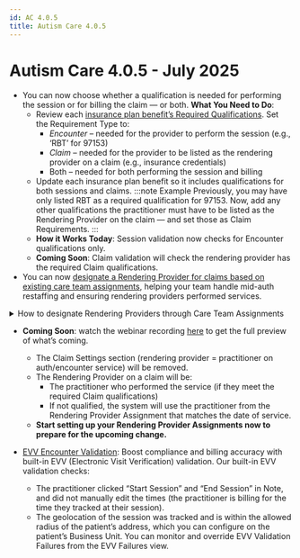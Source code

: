```yaml
---
id: AC 4.0.5
title: Autism Care 4.0.5
---
```

# Autism Care 4.0.5 - July 2025

- You can now choose whether a qualification is needed for performing the session or for billing the claim — or both. **What You Need to Do**:
    - Review each [insurance plan benefit’s Required Qualifications](../AdminSetup/InsurancePlan.md/#required-qualificationsrequiredqualifications). Set the Requirement Type to:
        - *Encounter* – needed for the provider to perform the session (e.g., ‘RBT’ for 97153)
        - *Claim* – needed for the provider to be listed as the rendering provider on a claim (e.g., insurance credentials)
        - Both – needed for both performing the session and billing
    - Update each insurance plan benefit so it includes qualifications for both sessions and claims.
    :::note Example
    Previously, you may have only listed RBT as a required qualification for 97153. Now, add any other qualifications the practitioner must have to be listed as the Rendering Provider on the claim — and set those as Claim Requirements.
    :::
    - **How it Works Today**: Session validation now checks for Encounter qualifications only.
    - **Coming Soon**: Claim validation will check the rendering provider has the required Claim qualifications.
- You can now [designate a Rendering Provider for claims based on existing care team assignments](../Patients/Authorization.md/#rendering-provider-assignments), helping your team handle mid-auth restaffing and ensuring rendering providers performed services. 

<details>
<summary> How to designate Rendering Providers through Care Team Assignments</summary>

1. Open an Authorization.
2. Go to the Care Team Assignments tab.
3. Select the care team assignment for the practitioner who should be listed on the claim.
4. Click “Set as Claim Rendering Provider.” (only Authorization Admins have this permission)

You’ll see the Rendering Provider Assignments on the main page of the authorization, and a banner if that practitioner is missing any required claim qualifications.

With this set-up, if there is a mid-auth change to who should be the rendering provider on the claim, simply place an end date on the previous care team assignment and set the care team assignment for the new practitioner to be a Rendering Provider Assignment as well.

</details>


- **Coming Soon**: watch the webinar recording [here](https://chorusdevs2-my.sharepoint.com/:v:/g/personal/mleff_chorus_cloud/EcExRZ3KsHRKpEWNkyxuVv0BB0RWKxT1vrVzaCtp1YjKEg?e=qsTxCE&nav=eyJyZWZlcnJhbEluZm8iOnsicmVmZXJyYWxBcHAiOiJTdHJlYW1XZWJBcHAiLCJyZWZlcnJhbFZpZXciOiJTaGFyZURpYWxvZy1MaW5rIiwicmVmZXJyYWxBcHBQbGF0Zm9ybSI6IldlYiIsInJlZmVycmFsTW9kZSI6InZpZXcifX0%3D) to get the full preview of what’s coming.
    - The Claim Settings section (rendering provider = practitioner on auth/encounter service) will be removed.
    - The Rendering Provider on a claim will be:
        - The practitioner who performed the service (if they meet the required Claim qualifications)
        - If not qualified, the system will use the practitioner from the Rendering Provider Assignment that matches the date of service.
    - **Start setting up your Rendering Provider Assignments now to prepare for the upcoming change.**

- [EVV Encounter Validation](../Scheduling/EncounterValdations.md/#visit-not-verified--evv-validations): Boost compliance and billing accuracy with built-in EVV (Electronic Visit Verification) validation. Our built-in EVV validation checks:
    - The practitioner clicked “Start Session” and “End Session” in Note, and did not manually edit the times (the practitioner is billing for the time they tracked at their session).
    - The geolocation of the session was tracked and is within the allowed radius of the patient’s address, which you can configure on the patient’s Business Unit.
    You can monitor and override EVV Validation Failures from the EVV Failures view.

